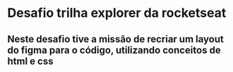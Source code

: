 # Desafio trilha explorer da rocketseat

## Neste desafio tive a missão de recriar um layout do figma para o código, utilizando conceitos de html e css
